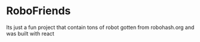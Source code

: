 # RoboFriends
Its just a fun project that contain tons of robot gotten from robohash.org and was built with react
